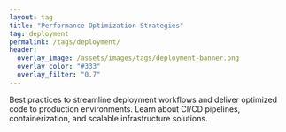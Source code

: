 ```yaml
---
layout: tag
title: "Performance Optimization Strategies"
tag: deployment
permalink: /tags/deployment/
header:
  overlay_image: /assets/images/tags/deployment-banner.png
  overlay_color: "#333"
  overlay_filter: "0.7"
---
```


Best practices to streamline deployment workflows and deliver optimized code to production environments. Learn about CI/CD pipelines, containerization, and scalable infrastructure solutions.

